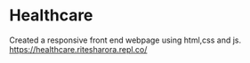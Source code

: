 # Healthcare
Created a responsive front end webpage using html,css and js.
https://healthcare.ritesharora.repl.co/
